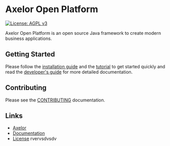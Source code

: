 # Axelor Open Platform

[uri_axelor]: https://www.axelor.com
[uri_docs]: https://docs.axelor.com/adk/latest/
[uri_docs_install]: https://docs.axelor.com/adk/latest/getting-started/index.html
[uri_docs_tutorial]: https://docs.axelor.com/adk/latest/tutorial/step1.html
[uri_docs_guide]: https://docs.axelor.com/adk/latest/dev-guide/index.html
[uri_license]: https://www.gnu.org/licenses/agpl-3.0.html
[uri_license_image]: https://img.shields.io/badge/License-AGPL%20v3-blue.svg

[![License: AGPL v3][uri_license_image]][uri_license]

Axelor Open Platform is an open source Java framework to create modern business applications.

## Getting Started

Please follow the [installation guide][uri_docs_install] and
the [tutorial][uri_docs_tutorial] to get started quickly and read the
[developer's guide][uri_docs_guide] for more detailed documentation.

## Contributing

Please see the [CONTRIBUTING](CONTRIBUTING.md) documentation.

## Links

* [Axelor][uri_axelor]
* [Documentation][uri_docs]
* [License][uri_license]
rvervsdvsdv
